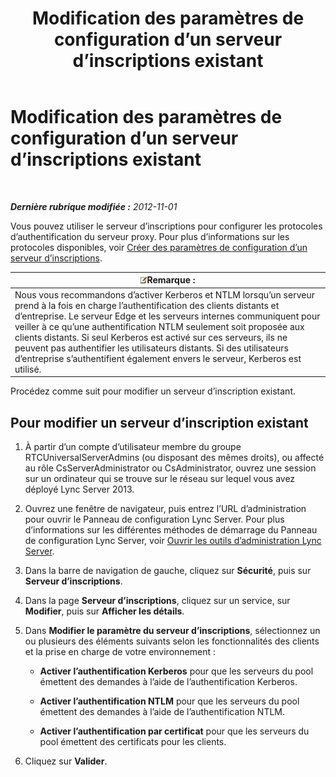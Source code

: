 ﻿---
title: Modification des paramètres de configuration d’un serveur d’inscriptions existant
TOCTitle: Modification des paramètres de configuration d’un serveur d’inscriptions existant
ms:assetid: a8931511-3e66-49ed-a3ec-03bcd61ce1f0
ms:mtpsurl: https://technet.microsoft.com/fr-fr/library/Gg182566(v=OCS.15)
ms:contentKeyID: 49298453
ms.date: 05/20/2016
mtps_version: v=OCS.15
ms.translationtype: HT
---

# Modification des paramètres de configuration d’un serveur d’inscriptions existant

 

_**Dernière rubrique modifiée :** 2012-11-01_

Vous pouvez utiliser le serveur d’inscriptions pour configurer les protocoles d’authentification du serveur proxy. Pour plus d’informations sur les protocoles disponibles, voir [Créer des paramètres de configuration d’un serveur d’inscriptions](lync-server-2013-create-registrar-configuration-settings.md).

<table>
<thead>
<tr class="header">
<th><img src="images/Gg398920.note(OCS.15).gif" title="note" alt="note" />Remarque :</th>
</tr>
</thead>
<tbody>
<tr class="odd">
<td>Nous vous recommandons d’activer Kerberos et NTLM lorsqu’un serveur prend à la fois en charge l’authentification des clients distants et d’entreprise. Le serveur Edge et les serveurs internes communiquent pour veiller à ce qu’une authentification NTLM seulement soit proposée aux clients distants. Si seul Kerberos est activé sur ces serveurs, ils ne peuvent pas authentifier les utilisateurs distants. Si des utilisateurs d’entreprise s’authentifient également envers le serveur, Kerberos est utilisé.</td>
</tr>
</tbody>
</table>


Procédez comme suit pour modifier un serveur d’inscription existant.

## Pour modifier un serveur d’inscription existant

1.  À partir d’un compte d’utilisateur membre du groupe RTCUniversalServerAdmins (ou disposant des mêmes droits), ou affecté au rôle CsServerAdministrator ou CsAdministrator, ouvrez une session sur un ordinateur qui se trouve sur le réseau sur lequel vous avez déployé Lync Server 2013.

2.  Ouvrez une fenêtre de navigateur, puis entrez l’URL d’administration pour ouvrir le Panneau de configuration Lync Server. Pour plus d’informations sur les différentes méthodes de démarrage du Panneau de configuration Lync Server, voir [Ouvrir les outils d’administration Lync Server](lync-server-2013-open-lync-server-administrative-tools.md).

3.  Dans la barre de navigation de gauche, cliquez sur **Sécurité**, puis sur **Serveur d’inscriptions**.

4.  Dans la page **Serveur d’inscriptions**, cliquez sur un service, sur **Modifier**, puis sur **Afficher les détails**.

5.  Dans **Modifier le paramètre du serveur d’inscriptions**, sélectionnez un ou plusieurs des éléments suivants selon les fonctionnalités des clients et la prise en charge de votre environnement :
    
      - **Activer l’authentification Kerberos** pour que les serveurs du pool émettent des demandes à l’aide de l’authentification Kerberos.
    
      - **Activer l’authentification NTLM** pour que les serveurs du pool émettent des demandes à l’aide de l’authentification NTLM.
    
      - **Activer l’authentification par certificat** pour que les serveurs du pool émettent des certificats pour les clients.

6.  Cliquez sur **Valider**.


